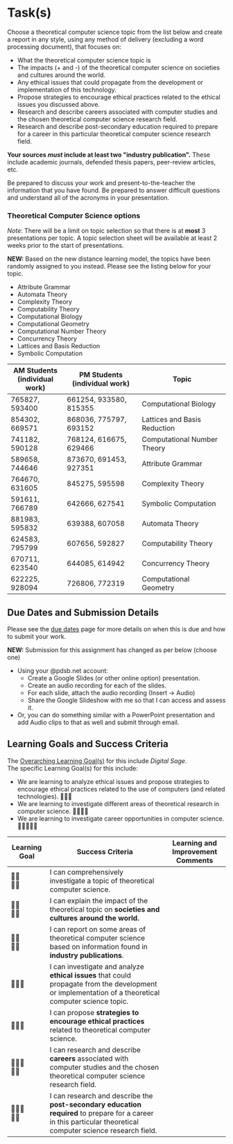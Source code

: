 # Task(s)

Choose a theoretical computer science topic from the list below and create a report in any style, using any method of delivery (excluding a word processing document), that focuses on:

* What the theoretical computer science topic is
* The impacts (+ and -) of the theoretical computer science on societies and cultures around the world.
* Any ethical issues that could propagate from the development or implementation of this technology.
* Propose strategies to encourage ethical practices related to the ethical issues you discussed above.
* Research and describe careers associated with computer studies and the chosen theoretical computer science research field.
* Research and describe post-secondary education required to prepare for a career in this particular theoretical computer science research field.

**Your sources _must_ include at least two "industry publication".** These include academic journals, defended thesis papers, peer-review articles, etc.

Be prepared to discuss your work and present-to-the-teacher the information that you have found. Be prepared to answer difficult questions and understand all of the acronyms in your presentation.

### Theoretical Computer Science options
_Note_: There will be a limit on topic selection so that there is at **most** 3 presentations per topic.  A topic selection sheet will be available at least 2 weeks prior to the start of presentations.

**NEW:** Based on the new distance learning model, the topics have been randomly assigned to you instead.  Please see the listing below for your topic.

  * Attribute Grammar
  * Automata Theory
  * Complexity Theory
  * Computability Theory
  * Computational Biology
  * Computational Geometry
  * Computational Number Theory
  * Concurrency Theory
  * Lattices and Basis Reduction
  * Symbolic Computation


| AM Students <br/>(individual work)  | PM Students <br/>(individual work) | Topic |
| -----------------------------  | ----------------------------  | ----- |
| 765827, 593400                 | 661254, 933580, 815355        | Computational Biology |
| 854302, 669571                 | 868036, 775797, 693152        | Lattices and Basis Reduction |
| 741182, 590128                 | 768124, 616675, 629466        | Computational Number Theory |
| 589658, 744646                 | 873670, 691453, 927351        | Attribute Grammar |
| 764670, 631605                 | 845275, 595598                | Complexity Theory |
| 591611, 766789                 | 642666, 627541                | Symbolic Computation |
| 881983, 595832                 | 639388, 607058                | Automata Theory |
| 624583, 795799                 | 607656, 592827                | Computability Theory |
| 670711, 623540                 | 644085, 614942                | Concurrency Theory |
| 622225, 928094                 | 726806, 772319                | Computational Geometry |



## Due Dates and Submission Details

Please see the [due dates](./Due-Dates-and-Submission-Details) page for more details on when this is due and how to submit your work.

**NEW:** Submission for this assignment has changed as per below (choose one)

* Using your @pdsb.net account:
  * Create a Google Slides (or other online option) presentation. 
  * Create an audio recording for each of the slides.
  * For each slide, attach the audio recording (Insert -> Audio)
  * Share the Google Slideshow with me so that I can access and assess it.
* Or, you can do something similar with a PowerPoint presentation and add Audio clips to that as well and submit through email.

## Learning Goals and Success Criteria

The [Overarching Learning Goal(s)](./images/ICS4U.jpg) for this include _Digital Sage_.  
The specific Learning Goal(s) for this include:
  * We are learning to analyze ethical issues and propose strategies to encourage ethical practices related to the use of computers (and related technologies). &#x1F4D7;&#x1F4D7;&#x1F4D7;
  * We are learning to investigate different areas of theoretical research in computer science. &#x1F4D7;&#x1F4D7;&#x1F4D7;&#x1F4D7;
  * We are learning to investigate career opportunities in computer science. &#x1F4D7;&#x1F4D7;&#x1F4D7;&#x1F4D7;&#x1F4D7;

| Learning Goal | Success Criteria  | Learning and Improvement Comments |
| ------------- | ----------------- | --------------------------------- |
| &#x1F4D7;&#x1F4D7;<br/>&#x1F4D7;&#x1F4D7; | I can comprehensively investigate a topic of theoretical computer science. | |
| &#x1F4D7;&#x1F4D7;<br/>&#x1F4D7;&#x1F4D7; | I can explain the impact of the theoretical topic on **societies and cultures around the world.** | |
| &#x1F4D7;&#x1F4D7;<br/>&#x1F4D7;&#x1F4D7; | I can report on some areas of theoretical computer science based on information found in **industry publications**. | |
| &#x1F4D7;&#x1F4D7;&#x1F4D7; | I can investigate and analyze **ethical issues** that could propagate from the development or implementation of a theoretical computer science topic. | |
| &#x1F4D7;&#x1F4D7;&#x1F4D7; | I can propose **strategies to encourage ethical practices** related to theoretical computer science. | |
| &#x1F4D7;&#x1F4D7;&#x1F4D7;<br/>&#x1F4D7;&#x1F4D7; | I can research and describe **careers** associated with computer studies and the chosen theoretical computer science research field. | |
| &#x1F4D7;&#x1F4D7;&#x1F4D7;<br/>&#x1F4D7;&#x1F4D7; | I can research and describe the **post-secondary education required** to prepare for a career in this particular theoretical computer science research field. | |